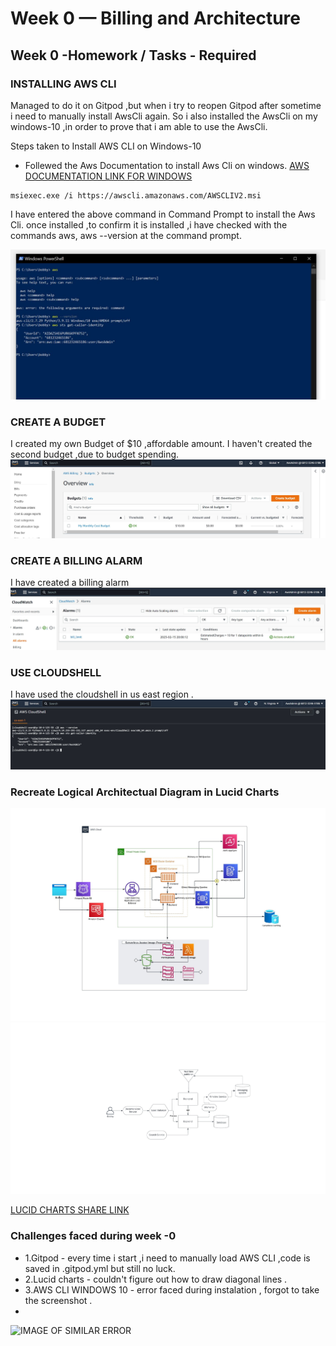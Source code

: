 # Week 0 — Billing and Architecture

## Week 0 -Homework / Tasks - Required

### INSTALLING AWS CLI

Managed to do it on Gitpod ,but when i try to reopen Gitpod after sometime i need to manually install AwsCli again.
So i also installed the AwsCli on my windows-10 ,in order to prove that i am able to use the AwsCli.

Steps taken to Install AWS CLI on Windows-10
- Follewed the Aws Documentation to install Aws Cli on windows.
[AWS DOCUMENTATION LINK FOR WINDOWS ](https://docs.aws.amazon.com/cli/latest/userguide/getting-started-install.html)

```
msiexec.exe /i https://awscli.amazonaws.com/AWSCLIV2.msi
```
I have entered the above command in Command Prompt to install the Aws Cli.
once installed ,to confirm it is installed ,i have checked with the commands aws, aws --version at the command prompt.

![IMAGE OF AWS CLI INSTALL](https://github.com/bobby9002/aws-bootcamp-cruddur-2023/blob/main/journal/assets/Aws%20Cli%20on%20Windows-week-0.JPG)

### CREATE A BUDGET
I created my own Budget of $10 ,affordable amount.
I haven't created the second budget ,due to budget spending.
![IMAGE OF THE BUDGET I CREATED ](https://github.com/bobby9002/aws-bootcamp-cruddur-2023/blob/main/journal/assets/aws%20budget-week-0.JPG)

### CREATE A BILLING ALARM
I have created a billing alarm 
![IMAGE OF BILLING ALARM](https://github.com/bobby9002/aws-bootcamp-cruddur-2023/blob/main/journal/assets/aws%20billing%20alaram-week-0.JPG)

### USE CLOUDSHELL
I have used the cloudshell in us east region .
![IMAGE OF CLOUDSHELL](https://github.com/bobby9002/aws-bootcamp-cruddur-2023/blob/main/journal/assets/AWS%20Cloudshell-week-0.JPG)

### Recreate Logical Architectual Diagram in Lucid Charts
![CRUDDUR LOGICAL DESIGN](https://github.com/bobby9002/aws-bootcamp-cruddur-2023/blob/main/journal/assets/Cruddler%20Logical%20Diagram%20-week-0.jpeg)
![CLOUD ARCHITECTURE ](https://github.com/bobby9002/aws-bootcamp-cruddur-2023/blob/main/journal/assets/Cloud%20Architecture-week-0.jpeg)

[LUCID CHARTS SHARE LINK](https://lucid.app/lucidchart/9e795ebe-e35a-48b9-9bde-d66bda790656/edit?viewport_loc=-1468%2C-417%2C4609%2C1686%2C0_0&invitationId=inv_89329d5a-fdfe-483e-b352-4f2a0c6f0d7e)

### Challenges faced during week -0

- 1.Gitpod - every time i start ,i need to manually load AWS CLI ,code is saved in .gitpod.yml but still no luck.
- 2.Lucid charts - couldn't figure out how to draw diagonal lines .
- 3.AWS CLI WINDOWS 10 - error faced during instalation , forgot to take the screenshot .
- 
![IMAGE OF SIMILAR ERROR](https://github.com/bobby9002/aws-bootcamp-cruddur-2023/commit/ef779ce2ef9bbb354a9d423f52717cb3438711cf)



